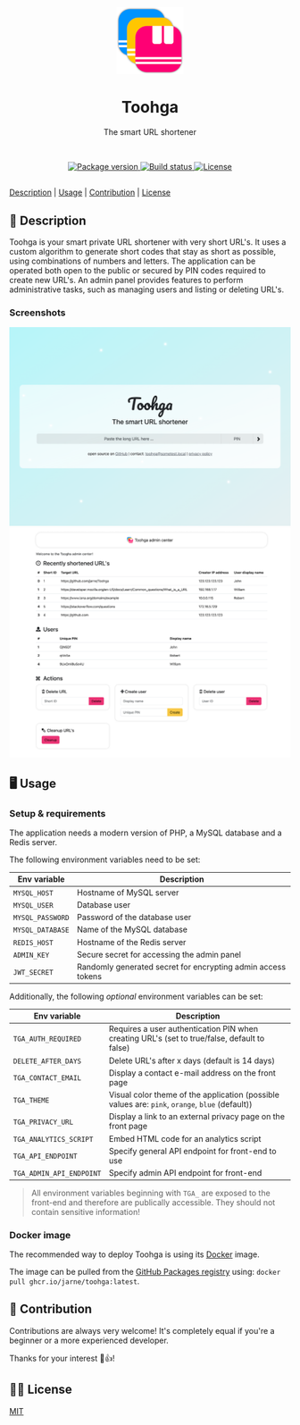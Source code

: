 <p align="center">
    <img src=".github/.media/logo.png" width="120" height="120" alt="Toohga app logo">
</p>

<h1 align="center">Toohga</h1>
<p align="center">The smart URL shortener</p>

<br>

<p align="center">
    <a href="https://github.com/jarne/Toohga/blob/master/package.json">
        <img src="https://img.shields.io/github/package-json/v/jarne/Toohga.svg" alt="Package version">
    </a>
    <a href="https://circleci.com/gh/jarne/Toohga">
        <img src="https://circleci.com/gh/jarne/Toohga.svg?style=shield" alt="Build status">
    </a>
    <a href="https://github.com/jarne/Toohga/blob/master/LICENSE">
        <img src="https://img.shields.io/github/license/jarne/Toohga.svg" alt="License">
    </a>
</p>

##

[Description](#-description) | [Usage](#-usage) | [Contribution](#-contribution) | [License](#%EF%B8%8F-license)

## 📙 Description

Toohga is your smart private URL shortener with very short URL's.
It uses a custom algorithm to generate short codes that stay as short as possible, using combinations of numbers and letters.
The application can be operated both open to the public or secured by PIN codes required to create new URL's.
An admin panel provides features to perform administrative tasks, such as managing users and listing or deleting URL's.

### Screenshots

<img src=".github/.media/screenshot_web.png" alt="Screenshot of Toogha web app">

<img src=".github/.media/screenshot_admin.png" alt="Screenshot of Toogha admin interface">

## 🖥 Usage

### Setup & requirements

The application needs a modern version of PHP, a MySQL database and a Redis server.

The following environment variables need to be set:

| Env variable     | Description                                                  |
| ---------------- | ------------------------------------------------------------ |
| `MYSQL_HOST`     | Hostname of MySQL server                                     |
| `MYSQL_USER`     | Database user                                                |
| `MYSQL_PASSWORD` | Password of the database user                                |
| `MYSQL_DATABASE` | Name of the MySQL database                                   |
| `REDIS_HOST`     | Hostname of the Redis server                                 |
| `ADMIN_KEY`      | Secure secret for accessing the admin panel                  |
| `JWT_SECRET`     | Randomly generated secret for encrypting admin access tokens |

Additionally, the following _optional_ environment variables can be set:

| Env variable             | Description                                                                                     |
| ------------------------ | ----------------------------------------------------------------------------------------------- |
| `TGA_AUTH_REQUIRED`      | Requires a user authentication PIN when creating URL's (set to true/false, default to false)    |
| `DELETE_AFTER_DAYS`      | Delete URL's after x days (default is 14 days)                                                  |
| `TGA_CONTACT_EMAIL`      | Display a contact e-mail address on the front page                                              |
| `TGA_THEME`              | Visual color theme of the application (possible values are: `pink`, `orange`, `blue` (default)) |
| `TGA_PRIVACY_URL`        | Display a link to an external privacy page on the front page                                    |
| `TGA_ANALYTICS_SCRIPT`   | Embed HTML code for an analytics script                                                         |
| `TGA_API_ENDPOINT`       | Specify general API endpoint for front-end to use                                               |
| `TGA_ADMIN_API_ENDPOINT` | Specify admin API endpoint for front-end                                                        |

> All environment variables beginning with `TGA_` are exposed to the front-end and therefore are publically accessible. They should not contain sensitive information!

### Docker image

The recommended way to deploy Toohga is using its [Docker](./Dockerfile) image.

The image can be pulled from the
[GitHub Packages registry](https://github.com/users/jarne/packages/container/package/toohga)
using: `docker pull ghcr.io/jarne/toohga:latest`.

## 🙋‍ Contribution

Contributions are always very welcome! It's completely equal if you're a beginner or a more experienced developer.

Thanks for your interest 🎉👍!

## 👨‍⚖️ License

[MIT](https://github.com/jarne/Toohga/blob/master/LICENSE)
